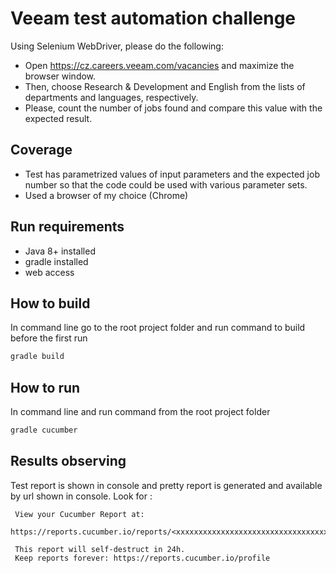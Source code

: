 # Veeam test automation challenge

Using Selenium WebDriver, please do the following:
- Open https://cz.careers.veeam.com/vacancies and maximize the browser window.
- Then, choose Research & Development and English from the lists of departments and
  languages, respectively.
- Please, count the number of jobs found and compare this value with the expected result.

## Coverage
- Test has parametrized  values of input parameters and the expected
job number so that the code could be used with various parameter sets.
- Used a browser of my choice (Chrome)

## Run requirements
- Java 8+ installed
- gradle installed
- web access

## How to build
In command line go to the root project folder and run command to build before the first run
```bash
gradle build
```
## How to run
In command line and run command from the root project folder
```bash
gradle cucumber
```

## Results observing
Test report is shown in console and pretty report is generated and available by url shown in console.
Look for :
````
 View your Cucumber Report at:                                            
 https://reports.cucumber.io/reports/<xxxxxxxxxxxxxxxxxxxxxxxxxxxxxxxxxx> 

 This report will self-destruct in 24h.                                   
 Keep reports forever: https://reports.cucumber.io/profile                
````
